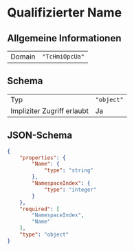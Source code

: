 # Qualifizierter Name

## Allgemeine Informationen

|  |  |
| - | - |
| Domain | `"TcHmiOpcUa"` |

## Schema

|  |  |
| - | - |
| Typ | `"object"` |
| Impliziter Zugriff erlaubt | Ja |

## JSON-Schema

```json
{
    "properties": {
        "Name": {
            "type": "string"
        },
        "NamespaceIndex": {
            "type": "integer"
        }
    },
    "required": [
        "NamespaceIndex",
        "Name"
    ],
    "type": "object"
}
```

